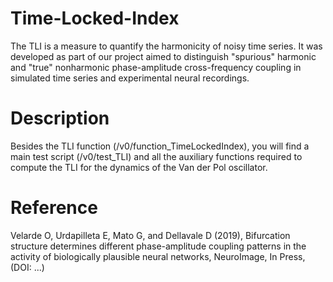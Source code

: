 # Time-Locked-Index
The TLI is a measure to quantify the harmonicity of noisy time series. It was developed as part of our project aimed to distinguish "spurious" harmonic and "true" nonharmonic phase-amplitude cross-frequency coupling in simulated time series and experimental neural recordings.  

# Description
Besides the TLI function (/v0/function_TimeLockedIndex), you will find a main test script (/v0/test_TLI) and all the auxiliary functions required to compute the TLI for the dynamics of the Van der Pol oscillator.

# Reference
Velarde O, Urdapilleta E, Mato G, and Dellavale D (2019), Bifurcation
structure determines different phase-amplitude coupling patterns in the
activity of biologically plausible neural networks, NeuroImage, In Press,
(DOI: ...)
